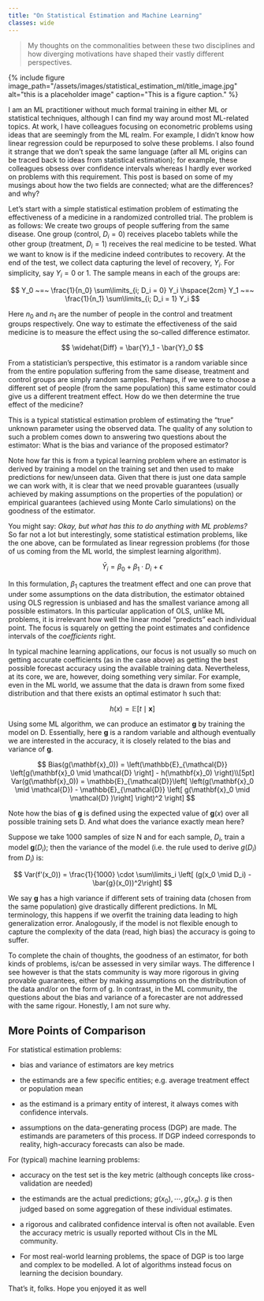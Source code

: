 ```yaml
---
title: "On Statistical Estimation and Machine Learning"
classes: wide
---
```


> My thoughts on the commonalities between these two disciplines and how diverging motivations have shaped their vastly different perspectives.

<!-- ![image-center]({{ site.url }}{{ site.baseurl }}/assets/images/statistical_estimation_ml/title_image.jpg){: .align-center} -->

{% include figure image_path="/assets/images/statistical_estimation_ml/title_image.jpg" alt="this is a placeholder image" caption="This is a figure caption." %}

I am an ML practitioner without much formal training in either ML or statistical techniques, although I can find my way around most ML-related topics. At work, I have colleagues focusing on econometric problems using ideas that are seemingly from the ML realm. For example, I didn’t know how linear regression could be repurposed to solve these problems. I also found it strange that we don’t speak the same language (after all ML origins can be traced back to ideas from statistical estimation); for example, these colleagues obsess over confidence intervals whereas I hardly ever worked on problems with this requirement. This post is based on some of my musings about how the two fields are connected; what are the differences? and why?

Let’s start with a simple statistical estimation problem of estimating the effectiveness of a medicine in a randomized controlled trial. The problem is as follows: We create two groups of people suffering from the same disease. One group (control, $D_i = 0$) receives placebo tablets while the other group (treatment, $D_i=1$) receives the real medicine to be tested. What we want to know is if the medicine indeed contributes to recovery. At the end of the test, we collect data capturing the level of recovery, $Y_i$. For simplicity, say $Y_i = 0$ or 1. The sample means in each of the groups are:

$$
Y_0 ~=~ \frac{1}{n_0} \sum\limits_{i; D_i = 0} Y_i \hspace{2cm} Y_1 ~=~ \frac{1}{n_1} \sum\limits_{i; D_i = 1} Y_i
$$

Here $n_0$ and $n_1$ are the number of people in the control and treatment groups respectively. One way to estimate the effectiveness of the said medicine is to measure the effect using the so-called difference estimator.

$$
\widehat{Diff} = \bar{Y}_1 - \bar{Y}_0
$$

From a statistician’s perspective, this estimator is a random variable since from the entire population suffering from the same disease, treatment and control groups are simply random samples. Perhaps, if we were to choose a different set of people (from the same population) this same estimator could give us a different treatment effect. How do we then determine the true effect of the medicine?

This is a typical statistical estimation problem of estimating the “true” unknown parameter using the observed data. The quality of any solution to such a problem comes down to answering two questions about the estimator: What is the bias and variance of the proposed estimator?

Note how far this is from a typical learning problem where an estimator is derived by training a model on the training set and then used to make predictions for new/unseen data. Given that there is just one data sample we can work with, it is clear that we need provable guarantees (usually achieved by making assumptions on the properties of the population) or empirical guarantees (achieved using Monte Carlo simulations) on the goodness of the estimator.

You might say: _Okay, but what has this to do anything with ML problems?_ So far not a lot but interestingly, some statistical estimation problems, like the one above, can be formulated as linear regression problems (for those of us coming from the ML world, the simplest learning algorithm).

$$
\bar{Y}_i = \beta_0 + \beta_1 \cdot D_i + \epsilon
$$

In this formulation, $\beta_1$ captures the treatment effect and one can prove that under some assumptions on the data distribution, the estimator obtained using OLS regression is unbiased and has the smallest variance among all possible estimators. In this particular application of OLS, unlike ML problems, it is irrelevant how well the linear model “predicts” each individual point. The focus is squarely on getting the point estimates and confidence intervals of the _coefficients_ right.

In typical machine learning applications, our focus is not usually so much on getting accurate coefficients (as in the case above) as getting the best possible forecast accuracy using the available training data. Nevertheless, at its core, we are, however, doing something very similar. For example, even in the ML world, we assume that the data is drawn from some fixed distribution and that there exists an optimal estimator h such that:

$$
h(x) = \mathbb{E} \left[ t\mid \mathbf{x} \right]
$$

Using some ML algorithm, we can produce an estimator $\mathbf{g}$ by training the model on D. Essentially, here $\mathbf{g}$ is a random variable and although eventually we are interested in the accuracy, it is closely related to the bias and variance of $\mathbf{g}$.

$$
Bias(g(\mathbf{x}_0)) = \left(\mathbb{E}_{\mathcal{D}} \left[g(\mathbf{x}_0 \mid \mathcal{D} \right] - h(\mathbf{x}_0) \right)\\[5pt]
Var(g(\mathbf{x}_0)) = \mathbb{E}_{\mathcal{D}}\left[ \left(g(\mathbf{x}_0 \mid \mathcal{D}) - \mathbb{E}_{\mathcal{D}} \left[ g(\mathbf{x}_0 \mid \mathcal{D} )\right] \right)^2 \right]
$$

Note how the bias of $\mathbf{g}$ is defined using the expected value of $\mathbf{g}(x)$ over all possible training sets D. And what does the variance exactly mean here?

Suppose we take 1000 samples of size N and for each sample, $D_i$, train a model $\mathbf{g}(D_i)$; then the variance of the model (i.e. the rule used to derive $g(D_i)$ from $D_i$) is:

$$
Var(f'(x_0)) = \frac{1}{1000} \cdot \sum\limits_i \left[ (g(x_0 \mid D_i) - \bar{g}(x_0))^2\right]
$$

We say $\mathbf{g}$ has a high variance if different sets of training data (chosen from the same population) give drastically different predictions. In ML terminology, this happens if we overfit the training data leading to high generalization error. Analogously, if the model is not flexible enough to capture the complexity of the data (read, high bias) the accuracy is going to suffer.

To complete the chain of thoughts, the goodness of an estimator, for both kinds of problems, is/can be assessed in very similar ways. The difference I see however is that the stats community is way more rigorous in giving provable guarantees, either by making assumptions on the distribution of the data and/or on the form of g. In contrast, in the ML community, the questions about the bias and variance of a forecaster are not addressed with the same rigour. Honestly, I am not sure why.

## More Points of Comparison

For statistical estimation problems:

- bias and variance of estimators are key metrics

- the estimands are a few specific entities; e.g. average treatment effect or population mean

- as the estimand is a primary entity of interest, it always comes with confidence intervals.

- assumptions on the data-generating process (DGP) are made. The estimands are parameters of this process. If DGP indeed corresponds to reality, high-accuracy forecasts can also be made.

For (typical) machine learning problems:

- accuracy on the test set is the key metric (although concepts like cross-validation are needed)

- the estimands are the actual predictions; $g(x_0), \cdots ,g(x_n)$. $g$ is then judged based on some aggregation of these individual estimates.

- a rigorous and calibrated confidence interval is often not available. Even the accuracy metric is usually reported without CIs in the ML community.

- For most real-world learning problems, the space of DGP is too large and complex to be modelled. A lot of algorithms instead focus on learning the decision boundary.

That’s it, folks. Hope you enjoyed it as well